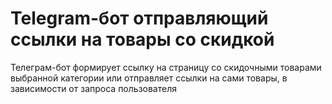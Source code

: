 # Telegram-бот отправляющий ссылки на товары со скидкой

Телеграм-бот формирует ссылку на страницу со скидочными товарами выбранной категории или отправляет ссылки на сами товары, в зависимости от запроса пользователя
